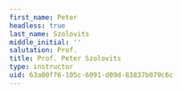 ```yaml
---
first_name: Peter
headless: true
last_name: Szolovits
middle_initial: ''
salutation: Prof.
title: Prof. Peter Szolovits
type: instructor
uid: 63a00f76-105c-6091-d09d-83837b079c6c
---
```

